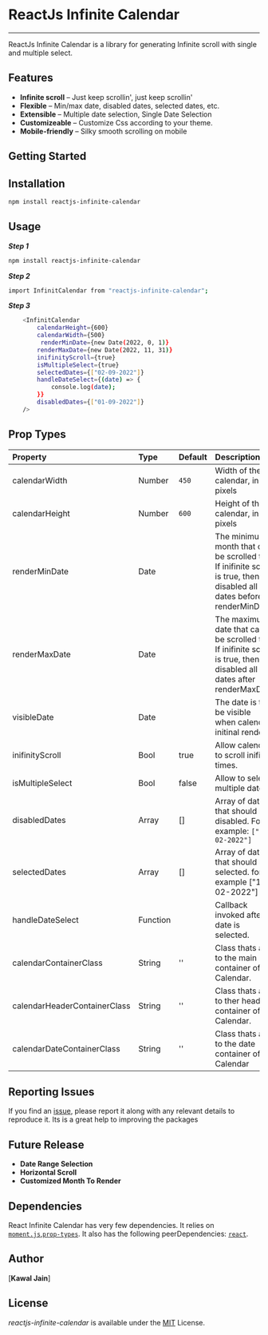 # ReactJs Infinite Calendar

---

ReactJs Infinite Calendar is a library for generating Infinite scroll with single and multiple select.

## Features

- **Infinite scroll** – Just keep scrollin', just keep scrollin'
- **Flexible** – Min/max date, disabled dates, selected dates, etc.
- **Extensible** – Multiple date selection, Single Date Selection
- **Customizeable** – Customize Css according to your theme.
- **Mobile-friendly** – Silky smooth scrolling on mobile

## Getting Started

## Installation

```bash
npm install reactjs-infinite-calendar
```

## Usage

**_Step 1_**

```sh
npm install reactjs-infinite-calendar
```

**_Step 2_**

```sh
import InfinitCalendar from "reactjs-infinite-calendar";
```

**_Step 3_**

```sh
    <InfinitCalendar
        calendarHeight={600}
        calendarWidth={500}
         renderMinDate={new Date(2022, 0, 1)}
        renderMaxDate={new Date(2022, 11, 31)}
        inifinityScroll={true}
        isMultipleSelect={true}
        selectedDates={["02-09-2022"]}
        handleDateSelect={(date) => {
            console.log(date);
        }}
        disabledDates={["01-09-2022"]}
    />
```

## Prop Types

| Property                     | Type     | Default | Description                                                                                                              |
| :--------------------------- | :------- | :------ | :----------------------------------------------------------------------------------------------------------------------- |
| calendarWidth                | Number   | `450`   | Width of the calendar, in pixels                                                                                         |
| calendarHeight               | Number   | `600`   | Height of the calendar, in pixels                                                                                        |
| renderMinDate                | Date     |         | The minimum month that can be scrolled to, If inifinite scroll is true, then its disabled all dates before renderMinDate |
| renderMaxDate                | Date     |         | The maximum date that can be scrolled to, If inifinite scroll is true, then its disabled all dates after renderMaxDate   |
| visibleDate                  | Date     |         | The date is to be visible when calendar initinal render                                                                  |
| inifinityScroll              | Bool     | true    | Allow calendar to scroll inifinte times.                                                                                 |
| isMultipleSelect             | Bool     | false   | Allow to select multiple dates                                                                                           |
| disabledDates                | Array    | []      | Array of dates that should be disabled. For example: `["13-02-2022"]`                                                    |
| selectedDates                | Array    | []      | Array of dates that should be selected. for example ["13-02-2022"]                                                       |
| handleDateSelect             | Function |         | Callback invoked after date is selected.                                                                                 |
| calendarContainerClass       | String   | ''      | Class thats add to the main container of Calendar.                                                                       |
| calendarHeaderContainerClass | String   | ''      | Class thats add to ther header container of Calendar.                                                                    |
| calendarDateContainerClass   | String   | ''      | Class thats add to the date container of Calendar                                                                        |

## Reporting Issues

If you find an [issue](https://github.com/kawaljain/reactjs-infinite-calendar/issues), please report it along with any relevant details to reproduce it. Its is a great help to improving the packages

## Future Release

- **Date Range Selection**
- **Horizontal Scroll**
- **Customized Month To Render**

## Dependencies

React Infinite Calendar has very few dependencies. It relies on [`moment.js`](https://www.npmjs.com/package/moment),[`prop-types`](https://www.npmjs.com/package/prop-types). It also has the following peerDependencies: [`react`](https://www.npmjs.com/package/react).

## Author

[**Kawal Jain**]

## License

_reactjs-infinite-calendar_ is available under the [MIT](https://choosealicense.com/licenses/mit/) License.
